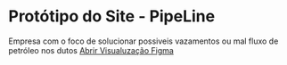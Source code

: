 # Protótipo do Site - PipeLine
Empresa com o foco de solucionar possiveis vazamentos ou mal fluxo de petróleo nos dutos
[Abrir Visualuzação Figma](https://www.figma.com/proto/h4j8JW3zdjbY6cmpU7lEBk/Untitled?node-id=39-5&p=f&t=Si8PNQk6zJKU9x6r-1&scaling=scale-down-width&content-scaling=fixed&page-id=0%3A1&starting-point-node-id=64%3A575&show-proto-sidebar=1)